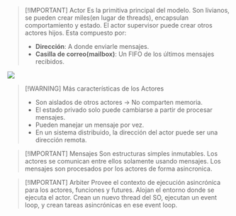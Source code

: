 
> [!IMPORTANT] Actor
> Es la primitiva principal del modelo. Son livianos, se pueden crear miles(en lugar de threads), encapsulan comportamiento y estado.
> El actor supervisor puede crear otros actores hijos.
> Esta compuesto por:
> - **Dirección**: A donde enviarle mensajes.
> - **Casilla de correo(mailbox)**: Un FIFO de los últimos mensajes recibidos.

![](Programación%20Concurrente/img%20concu/Pasted%20image%2020241004162414.png)

> [!WARNING] Más características de los Actores
> - Son aislados de otros actores -> No comparten memoria.
> - El estado privado solo puede cambiarse a partir de procesar mensajes.
> - Pueden manejar un mensaje por vez.
> - En un sistema distribuido, la dirección del actor puede ser una dirección remota.


> [!IMPORTANT] Mensajes
> Son estructuras simples inmutables.
> Los actores se comunican entre ellos solamente usando mensajes.
> Los mensajes son procesados por los actores de forma asincronica.


> [!IMPORTANT] Arbiter
> Provee el contexto de ejecución asincrónica para los actores, funciones y futures.
> Alojan el entorno donde se ejecuta el actor.
> Crean un nuevo thread del SO, ejecutan un event loop, y crean tareas asincrónicas en ese event loop.

